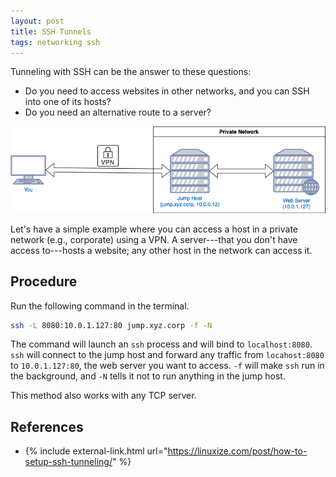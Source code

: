 ```yaml
---
layout: post
title: SSH Tunnels
tags: networking ssh
---
```


Tunneling with SSH can be the answer to these questions:

- Do you need to access websites in other networks, and you can SSH into one of its hosts?
- Do you need an alternative route to a server?

![SSH tunnel overview](/assets/img/ssh-tunnel-overview.png)

Let's have a simple example where you can access a host in a private network (e.g., corporate) using a VPN.
A server---that you don't have access to---hosts a website; any other host in the network can access it.

## Procedure

Run the following command in the terminal.

```sh
ssh -L 8080:10.0.1.127:80 jump.xyz.corp -f -N
```

The command will launch an `ssh` process and will bind to `localhost:8080`.
`ssh` will connect to the jump host and forward any traffic from `locahost:8080` to `10.0.1.127:80`, the web server you want to access.
`-f` will make `ssh` run in the background, and `-N` tells it not to run anything in the jump host.

This method also works with any TCP server.

## References

- {% include external-link.html url="https://linuxize.com/post/how-to-setup-ssh-tunneling/" %}
